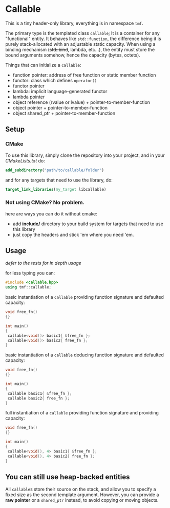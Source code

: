 # Callable
This is a tiny header-only library, everything is in namespace `tmf`.

The primary type is the templated class `callable`; It is a container for any "functional" entity.
It behaves like `std::function`, the difference being it is purely stack-allocated with an adjustable static capacity.
When using a binding mechanism (~~std::bind~~, lambda, etc...), the entity must store the bound arguments somehow, hence the capacity (bytes, octets).

Things that can initialize a `callable`:
 - function pointer: address of free function or static member function
 - functor: class which defines `operator()`
 - functor pointer
 - lambda: implicit language-generated functor
 - lambda pointer
 - object reference (rvalue or lvalue) + pointer-to-member-function
 - object pointer + pointer-to-member-function
 - object shared_ptr + pointer-to-member-function

## Setup
### CMake
To use this library, simply clone the repository into your project, and in your *CMakeLists.txt* do:
```cmake
add_subdirectory("path/to/callable/folder")
```
and for any targets that need to use the library, do:
```cmake
target_link_libraries(my_target libcallable)
```

### Not using CMake? No problem.
here are ways you can do it without cmake:
+ add **include/** directory to your build system for targets that need to use this library
+ just copy the headers and stick 'em where you need 'em.

## Usage
*defer to the tests for in depth usage*

for less typing you can:
```c++
#include <callable.hpp>
using tmf::callable;
```

basic instantiation of a `callable` providing function signature and defaulted capacity:
```c++
void free_fn()
{}

int main()
{
 callable<void()> basic1{ &free_fn };
 callable<void()> basic2{ free_fn };
}
```

basic instantiation of a `callable` deducing function signature and defaulted capacity:
```c++
void free_fn()
{}

int main()
{
 callable basic1{ &free_fn };
 callable basic2{ free_fn };
}
```

full instantiation of a `callable` providing function signature and providing capacity:
```c++
void free_fn()
{}

int main()
{
 callable<void(), 4> basic1{ &free_fn };
 callable<void(), 4> basic2{ free_fn };
}
```

## You can still use heap-backed entities
All `callable`s store their source on the stack, and allow you to specify a fixed size as the second template argument. However, you can provide a **raw pointer** or a `shared_ptr` instead, to avoid copying or moving objects.
